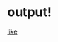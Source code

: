 # output!

[like](https://user-images.githubusercontent.com/100123540/183596329-eccc0aef-a994-41c5-b82b-c3dcb2c28686.png)
